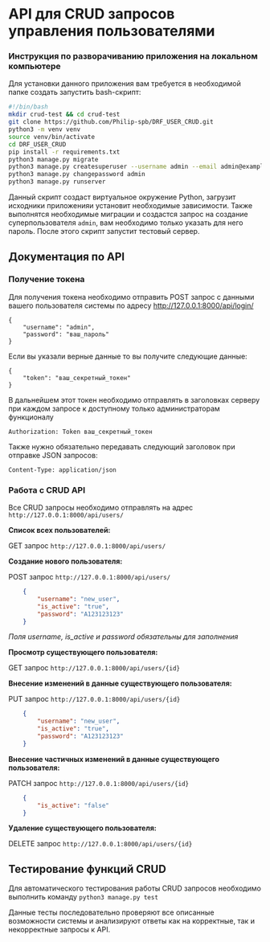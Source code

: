 # API для CRUD запросов управления пользователями
### Инструкция по разворачиванию приложения на локальном компьютере

Для установки данного приложения вам требуется в необходимой папке создать запустить bash-скрипт:

```sh
#!/bin/bash
mkdir crud-test && cd crud-test
git clone https://github.com/Philip-spb/DRF_USER_CRUD.git
python3 -m venv venv
source venv/bin/activate
cd DRF_USER_CRUD
pip install -r requirements.txt
python3 manage.py migrate
python3 manage.py createsuperuser --username admin --email admin@example.com --noinput
python3 manage.py changepassword admin
python3 manage.py runserver
```

Данный скрипт создаст виртуальное окружение Python, загрузит исходники приложенияи установит необходимые зависимости. Также выполнятся необходимые миграции и создастся запрос на создание суперпользователя `admin`, вам необходимо только указать для него пароль. После этого скрипт запустит тестовый сервер.

## Документация по API 
### Получение токена

Для получения токена необходимо отправить POST запрос с данными вашего пользователя системы по адресу http://127.0.0.1:8000/api/login/

```
{
    "username": "admin",
    "password": "ваш_пароль"
}
```

Если вы указали верные данные то вы получите следующие данные:

```
{
    "token": "ваш_секретный_токен"
}
```

В дальнейшем этот токен необходимо отправлять в заголовках серверу при каждом запросе к доступному только администраторам функционалу

```
Authorization: Token ваш_секретный_токен
```

Также нужно обязательно передавать следующий заголовок при отправке JSON запросов:

```
Content-Type: application/json
```

### Работа с CRUD API

Все CRUD запросы необходимо отправлять на адрес `http://127.0.0.1:8000/api/users/`

**Список всех пользователей:**

GET запрос `http://127.0.0.1:8000/api/users/`

**Создание нового пользователя:**

POST запрос `http://127.0.0.1:8000/api/users/`

```json
    {
        "username": "new_user",
        "is_active": "true",
        "password": "A123123123"
    }
```
*Поля username, is_active и password обязательны для заполнения*

**Просмотр существующего пользователя:**

GET запрос `http://127.0.0.1:8000/api/users/{id}`

**Внесение изменений в данные существующего пользователя:**

PUT запрос `http://127.0.0.1:8000/api/users/{id}`

```json
    {
        "username": "new_user",
        "is_active": "true",
        "password": "A123123123"
    }
```

**Внесение частичных изменений в данные существующего пользователя:**

PATCH запрос `http://127.0.0.1:8000/api/users/{id}`

```json
    {
        "is_active": "false"
    }
```

**Удаление существующего пользователя:**

DELETE запрос `http://127.0.0.1:8000/api/users/{id}`

## Тестирование функций CRUD

Для автоматического тестирования работы CRUD запросов необходимо выполнить команду `python3 manage.py test`

Данные тесты последовательно проверяют все описанные возможности системы и анализируют ответы как на корректные, так и некорректные запросы к API.